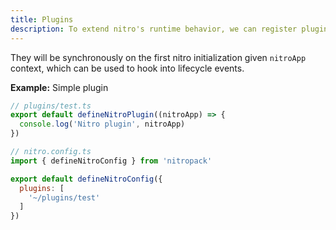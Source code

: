 ```yaml
---
title: Plugins
description: To extend nitro's runtime behavior, we can register plugins.
---
```


They will be synchronously on the first nitro initialization given `nitroApp` context, which can be used to hook into lifecycle events.

**Example:** Simple plugin

```js
// plugins/test.ts
export default defineNitroPlugin((nitroApp) => {
  console.log('Nitro plugin', nitroApp)
})
```

```js
// nitro.config.ts
import { defineNitroConfig } from 'nitropack'

export default defineNitroConfig({
  plugins: [
    '~/plugins/test'
  ]
})
```
